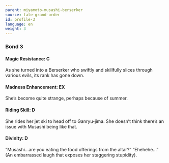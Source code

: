 ```yaml
---
parent: miyamoto-musashi-berserker
source: fate-grand-order
id: profile-3
language: en
weight: 3
---
```


### Bond 3

#### Magic Resistance: C

As she turned into a Berserker who swiftly and skillfully slices through various evils, its rank has gone down.

#### Madness Enhancement: EX

She’s become quite strange, perhaps because of summer.

#### Riding Skill: D

She rides her jet ski to head off to Ganryu-jima. She doesn’t think there’s an issue with Musashi being like that.

#### Divinity: D

“Musashi…are you eating the food offerings from the altar?”
“Ehehehe…” (An embarrassed laugh that exposes her staggering stupidity).
